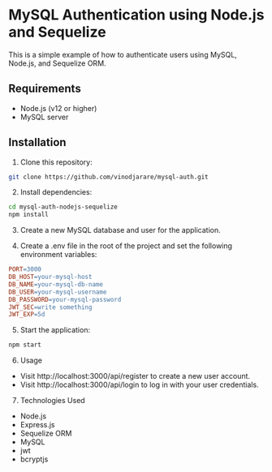 # MySQL Authentication using Node.js and Sequelize

This is a simple example of how to authenticate users using MySQL, Node.js, and Sequelize ORM.

## Requirements

- Node.js (v12 or higher)
- MySQL server

## Installation

1. Clone this repository:

```bash
git clone https://github.com/vinodjarare/mysql-auth.git
```

2. Install dependencies:

```bash
cd mysql-auth-nodejs-sequelize
npm install
```

3. Create a new MySQL database and user for the application.

4. Create a .env file in the root of the project and set the following environment variables:

```makefile
PORT=3000
DB_HOST=your-mysql-host
DB_NAME=your-mysql-db-name
DB_USER=your-mysql-username
DB_PASSWORD=your-mysql-password
JWT_SEC=write something
JWT_EXP=5d
```

5. Start the application:

```bash
npm start
```

6. Usage

- Visit http://localhost:3000/api/register to create a new user account.
- Visit http://localhost:3000/api/login to log in with your user credentials.

7. Technologies Used

- Node.js
- Express.js
- Sequelize ORM
- MySQL
- jwt
- bcryptjs
